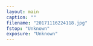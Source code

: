 ```yaml
---
layout: main
caption: ""
filename: "20171116224118.jpg"
fstop: "Unknown"
exposure: "Unknown"
---
```

